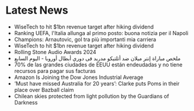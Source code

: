# Latest News
-  WiseTech to hit $1bn revenue target after hiking dividend
-  Ranking UEFA, l'Italia allunga al primo posto: buona notizia per il Napoli
-  Champions: Arnautovic, gol tra più importanti mia carriera
-  WiseTech to hit $1bn revenue target after hiking dividend
-  Rolling Stone Audio Awards 2024
-  ملخص مباراة إنتر ميلان ضد أتلتيكو مدريد فى دوري أبطال أوروبا - اليوم السابع
-  70% de las grandes ciudades de EEUU están endeudadas y no tiene recursos para pagar sus facturas
-  Amazon Is Joining the Dow Jones Industrial Average
-  ’Must have missed Australia for 20 years’: Clarke puts Poms in their place over Bazball claim
-  Chilean skies protected from light pollution by the Guardians of Darkness
